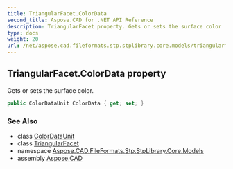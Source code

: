 ```yaml
---
title: TriangularFacet.ColorData
second_title: Aspose.CAD for .NET API Reference
description: TriangularFacet property. Gets or sets the surface color
type: docs
weight: 20
url: /net/aspose.cad.fileformats.stp.stplibrary.core.models/triangularfacet/colordata/
---
```

## TriangularFacet.ColorData property

Gets or sets the surface color.

```csharp
public ColorDataUnit ColorData { get; set; }
```

### See Also

* class [ColorDataUnit](../../colordataunit/)
* class [TriangularFacet](../)
* namespace [Aspose.CAD.FileFormats.Stp.StpLibrary.Core.Models](../../../aspose.cad.fileformats.stp.stplibrary.core.models/)
* assembly [Aspose.CAD](../../../)


